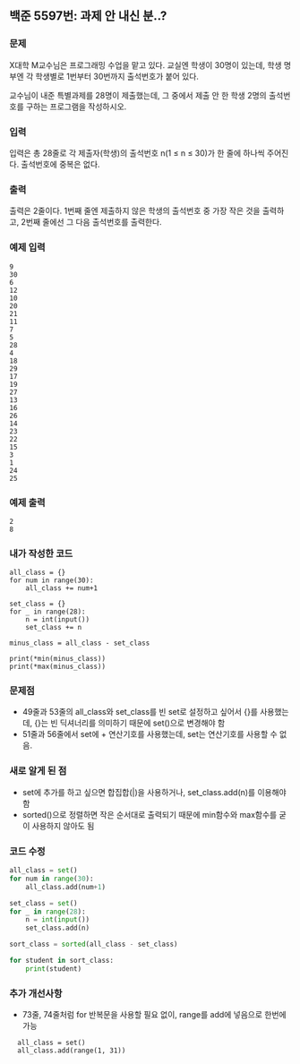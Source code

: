 ## 백준 5597번: 과제 안 내신 분..?
### 문제

X대학 M교수님은 프로그래밍 수업을 맡고 있다. 교실엔 학생이 30명이 있는데, 학생 명부엔 각 학생별로 1번부터 30번까지 출석번호가 붙어 있다.

교수님이 내준 특별과제를 28명이 제출했는데, 그 중에서 제출 안 한 학생 2명의 출석번호를 구하는 프로그램을 작성하시오.

### 입력

입력은 총 28줄로 각 제출자(학생)의 출석번호 n(1 ≤ n ≤ 30)가 한 줄에 하나씩 주어진다. 출석번호에 중복은 없다.

### 출력

출력은 2줄이다. 1번째 줄엔 제출하지 않은 학생의 출석번호 중 가장 작은 것을 출력하고, 2번째 줄에선 그 다음 출석번호를 출력한다.

### 예제 입력
```
9
30
6
12
10
20
21
11
7
5
28
4
18
29
17
19
27
13
16
26
14
23
22
15
3
1
24
25
```
### 예제 출력
```
2
8
```
### 내가 작성한 코드
```
all_class = {}
for num in range(30):
    all_class += num+1

set_class = {}
for _ in range(28):
    n = int(input())
    set_class += n

minus_class = all_class - set_class

print(*min(minus_class))
print(*max(minus_class))    
```
### 문제점
- 49줄과 53줄의 all_class와 set_class를 빈 set로 설정하고 싶어서 {}를 사용했는데, {}는 빈 딕셔너리를 의미하기 때문에 set()으로 변경해야 함
- 51줄과 56줄에서 set에 + 연산기호를 사용했는데, set는 연산기호를 사용할 수 없음.
  
### 새로 알게 된 점
- set에 추가를 하고 싶으면 합집합(|)을 사용하거나, set_class.add(n)를 이용해야 함
- sorted()으로 정렬하면 작은 순서대로 출력되기 때문에 min함수와 max함수를 굳이 사용하지 않아도 됨

### 코드 수정
```python
all_class = set()
for num in range(30):
    all_class.add(num+1)

set_class = set()
for _ in range(28):
    n = int(input())
    set_class.add(n)

sort_class = sorted(all_class - set_class)

for student in sort_class:
    print(student)
```
### 추가 개선사항
- 73줄, 74줄처럼 for 반복문을 사용할 필요 없이, range를 add에 넣음으로 한번에 가능
```
  all_class = set()
  all_class.add(range(1, 31))
```